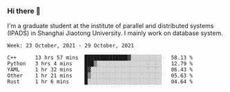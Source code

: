 ### Hi there 👋

I'm a graduate student at the institute of parallel and distributed systems (IPADS) in Shanghai Jiaotong University. I mainly work on database system.

<!--START_SECTION:waka-->
```text
Week: 23 October, 2021 - 29 October, 2021

C++      13 hrs 57 mins  ██████████████▓░░░░░░░░░░   58.13 % 
Python   3 hrs 4 mins    ███▒░░░░░░░░░░░░░░░░░░░░░   12.79 % 
YAML     1 hr 32 mins    █▓░░░░░░░░░░░░░░░░░░░░░░░   06.43 % 
Other    1 hr 21 mins    █▒░░░░░░░░░░░░░░░░░░░░░░░   05.63 % 
Rust     1 hr 6 mins     █░░░░░░░░░░░░░░░░░░░░░░░░   04.64 % 
```
<!--END_SECTION:waka-->

<!--
**yqmmm/yqmmm** is a ✨ _special_ ✨ repository because its `README.md` (this file) appears on your GitHub profile.

Here are some ideas to get you started:

- 🔭 I’m currently working on ...
- 🌱 I’m currently learning ...
- 👯 I’m looking to collaborate on ...
- 🤔 I’m looking for help with ...
- 💬 Ask me about ...
- 📫 How to reach me: ...
- 😄 Pronouns: ...
- ⚡ Fun fact: ...
-->
